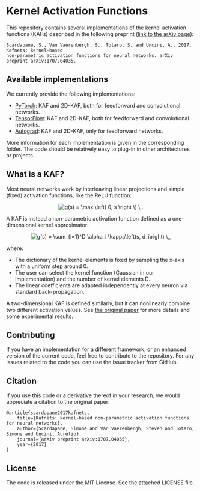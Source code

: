 # Kernel Activation Functions

This repository contains several implementations of the kernel activation functions (KAFs) described in the following preprint ([link to the arXiv page](https://arxiv.org/abs/1707.04035)):
	
	Scardapane, S., Van Vaerenbergh, S., Totaro, S. and Uncini, A., 2017. Kafnets: kernel-based 
	non-parametric activation functions for neural networks. arXiv preprint arXiv:1707.04035.
	
## Available implementations

We currently provide the following implementations:

* [PyTorch](/pytorch): KAF and 2D-KAF, both for feedforward and convolutional networks.
* [TensorFlow](/tensorflow/): KAF and 2D-KAF, both for feedforward and convolutional networks.
* [Autograd](/autograd/): KAF and 2D-KAF, only for feedforward networks.
	
More information for each implementation is given in the corresponding folder. The code should be relatively easy to plug-in in other architectures or projects.

## What is a KAF?

Most neural networks work by interleaving linear projections and simple (fixed) activation functions, like the ReLU function:

<p align="center">
<img src="https://latex.codecogs.com/svg.latex?g(s)&space;=&space;\max&space;\left(&space;0,&space;s&space;\right&space;\)&space;\,." title="g(s) = \max \left( 0, s \right \) \,." />
</p>

A KAF is instead a non-parametric activation function defined as a one-dimensional kernel approximator:

<p align="center">
<img src="https://latex.codecogs.com/svg.latex?g(s)&space;=&space;\sum_{i=1}^D&space;\alpha_i&space;\kappa\left(s,&space;d_i\right)&space;\,," title="g(s) = \sum_{i=1}^D \alpha_i \kappa\left(s, d_i\right) \,," />
</p>

where:

* The dictionary of the kernel elements is fixed by sampling the x-axis with a uniform step around 0.
* The user can select the kernel function (Gaussian in our implementation) and the number of kernel elements D.
* The linear coefficients are adapted independently at every neuron via standard back-propagation.

A two-dimensional KAF is defined similarly, but it can nonlinearly combine two different activation values. See [the original paper](https://arxiv.org/abs/1707.04035) for more details and some experimental results.

## Contributing

If you have an implementation for a different framework, or an enhanced version of the current code, feel free to contribute to the repository. For any issues related to the code you can use the issue tracker from GitHub.

## Citation

If you use this code or a derivative thereof in your research, we would appreciate a citation to the original paper:

	@article{scardapane2017kafnets,
		title={Kafnets: kernel-based non-parametric activation functions for neural networks},
		author={Scardapane, Simone and Van Vaerenbergh, Steven and Totaro, Simone and Uncini, Aurelio},
		journal={arXiv preprint arXiv:1707.04035},
		year={2017}
	}
	
## License

The code is released under the MIT License. See the attached LICENSE file.
